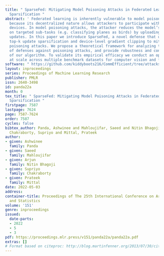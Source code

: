 ```yaml
---
title: " SparseFed: Mitigating Model Poisoning Attacks in Federated Learning with
  Sparsification "
abstract: ' Federated learning is inherently vulnerable to model poisoning attacks
  because its decentralized nature allows attackers to participate with compromised
  devices. In model poisoning attacks, the attacker reduces the model’s performance
  on targeted sub-tasks (e.g. classifying planes as birds) by uploading "poisoned"
  updates. In this paper we introduce SparseFed, a novel defense that uses global
  top-k update sparsification and device-level gradient clipping to mitigate model
  poisoning attacks. We propose a theoretical framework for analyzing the robustness
  of defenses against poisoning attacks, and provide robustness and convergence analysis
  of our algorithm. To validate its empirical efficacy we conduct an open-source evaluation
  at scale across multiple benchmark datasets for computer vision and federated learning. '
software: " https://github.com/kiddyboots216/CommEfficient/tree/attacks "
layout: inproceedings
series: Proceedings of Machine Learning Research
publisher: PMLR
issn: 2640-3498
id: panda22a
month: 0
tex_title: " SparseFed: Mitigating Model Poisoning Attacks in Federated Learning with
  Sparsification "
firstpage: 7587
lastpage: 7624
page: 7587-7624
order: 7587
cycles: false
bibtex_author: Panda, Ashwinee and Mahloujifar, Saeed and Nitin Bhagoji, Arjun and
  Chakraborty, Supriyo and Mittal, Prateek
author:
- given: Ashwinee
  family: Panda
- given: Saeed
  family: Mahloujifar
- given: Arjun
  family: Nitin Bhagoji
- given: Supriyo
  family: Chakraborty
- given: Prateek
  family: Mittal
date: 2022-05-03
address:
container-title: Proceedings of The 25th International Conference on Artificial Intelligence
  and Statistics
volume: '151'
genre: inproceedings
issued:
  date-parts:
  - 2022
  - 5
  - 3
pdf: https://proceedings.mlr.press/v151/panda22a/panda22a.pdf
extras: []
# Format based on citeproc: http://blog.martinfenner.org/2013/07/30/citeproc-yaml-for-bibliographies/
---
```


